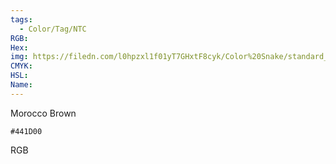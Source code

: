 ```yaml
---
tags:
  - Color/Tag/NTC
RGB:
Hex:
img: https://filedn.com/l0hpzxl1f01yT7GHxtF8cyk/Color%20Snake/standard_csv_to_svg/%23/441D00.svg
CMYK:
HSL:
Name:
---
```

Morocco Brown
```palette
#441D00
```
RGB
